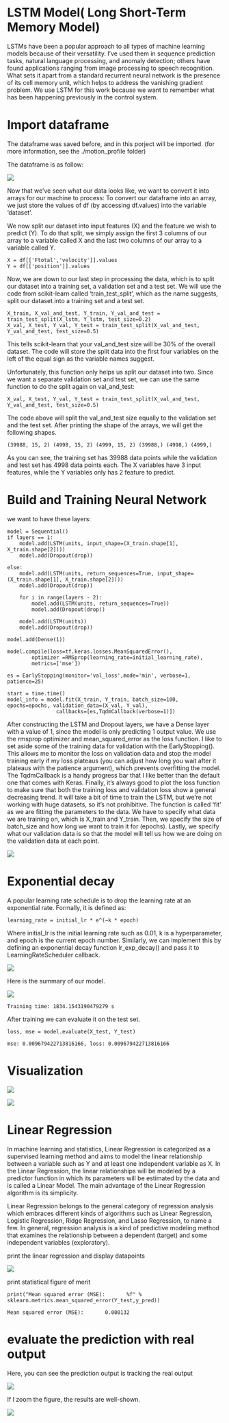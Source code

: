 # LSTM Model( Long Short-Term Memory Model)
LSTMs have been a popular approach to all types of machine learning models because of their versatility. 
I’ve used them in sequence prediction tasks, natural language processing, and anomaly detection; 
others have found applications ranging from image processing to speech recognition. 
What sets it apart from a standard recurrent neural network is the presence of its cell memory unit, which helps to address the vanishing gradient problem.
We use LSTM for this work because we want to remember what has been happening previously in the control system.

# Import dataframe
The dataframe was saved before, and in this porject will be imported. (for more information, see the ./motion_profile folder)

The dataframe is as follow:

![](Images/dataframe.png)

Now that we’ve seen what our data looks like, we want to convert it into arrays for our machine to process:
To convert our dataframe into an array, we just store the values of df (by accessing df.values) into the variable ‘dataset’.

We now split our dataset into input features (X) and the feature we wish to predict (Y). To do that split, we simply assign the first 3 columns of our array to a variable called X and the last two columns of our array to a variable called Y.

```
X = df[['Ftotal','velocity']].values
Y = df[['position']].values
```
Now, we are down to our last step in processing the data, which is to split our dataset into a training set, a validation set and a test set.
We will use the code from scikit-learn called ‘train_test_split’, which as the name suggests, split our dataset into a training set and a test set.

```
X_train, X_val_and_test, Y_train, Y_val_and_test = train_test_split(X_lstm, Y_lstm, test_size=0.2)
X_val, X_test, Y_val, Y_test = train_test_split(X_val_and_test, Y_val_and_test, test_size=0.5)
```
This tells scikit-learn that your val_and_test size will be 30% of the overall dataset. The code will store the split data into the first four variables on the left of the equal sign as the variable names suggest.

Unfortunately, this function only helps us split our dataset into two. Since we want a separate validation set and test set, we can use the same function to do the split again on val_and_test:

```
X_val, X_test, Y_val, Y_test = train_test_split(X_val_and_test, Y_val_and_test, test_size=0.5)
```
The code above will split the val_and_test size equally to the validation set and the test set.
After printing the shape of the arrays, we will get the following shapes.
```
(39988, 15, 2) (4998, 15, 2) (4999, 15, 2) (39988,) (4998,) (4999,)
```
As you can see, the training set has 39988 data points while the validation and test set has 4998 data points each. The X variables have 3 input features, while the Y variables only has 2 feature to predict.

# Build and Training Neural Network 
we want to have these layers:

```
model = Sequential()
if layers == 1:
    model.add(LSTM(units, input_shape=(X_train.shape[1], X_train.shape[2])))
    model.add(Dropout(drop))

else:
    model.add(LSTM(units, return_sequences=True, input_shape=(X_train.shape[1], X_train.shape[2])))
    model.add(Dropout(drop))

    for i in range(layers - 2):
        model.add(LSTM(units, return_sequences=True))
        model.add(Dropout(drop))
    
    model.add(LSTM(units))
    model.add(Dropout(drop))

model.add(Dense(1))

model.compile(loss=tf.keras.losses.MeanSquaredError(), 
        optimizer =RMSprop(learning_rate=initial_learning_rate), 
        metrics=['mse'])

es = EarlyStopping(monitor='val_loss',mode='min', verbose=1, patience=25)

start = time.time()
model_info = model.fit(X_train, Y_train, batch_size=100, epochs=epochs, validation_data=(X_val, Y_val), 
                callbacks=[es,TqdmCallback(verbose=1)])
```
After constructing the LSTM and Dropout layers, we have a Dense layer with a value of 1, 
since the model is only predicting 1 output value. We use the rmsprop optimizer and mean_squared_error as the loss function.
I like to set aside some of the training data for validation with the EarlyStopping(). 
This allows me to monitor the loss on validation data and stop the model training early if my loss plateaus 
(you can adjust how long you wait after it plateaus with the patience argument), 
which prevents overfitting the model. The TqdmCallback is a handy progress bar that 
I like better than the default one that comes with Keras. Finally, it’s always good to plot 
the loss function to make sure that both the training loss and validation loss show a 
general decreasing trend. It will take a bit of time to train the LSTM, but we’re not working with huge datasets, so it’s not prohibitive.
The function is called ‘fit’ as we are fitting the parameters to the data. We have to specify what data we are training on, which is X_train and Y_train. Then, we specify the size of batch_size and how long we want to train it for (epochs). Lastly, we specify what our validation data is so that the model will tell us how we are doing on the validation data at each point.

![](Images/LSTM_model_RMSPROP.png)


# Exponential decay
A popular learning rate schedule is to drop the learning rate at an exponential rate. Formally, it is defined as:
```
learning_rate = initial_lr * e^(−k * epoch)
```
Where initial_lr is the initial learning rate such as 0.01, k is a hyperparameter, and epoch is the current epoch number. Similarly, we can implement this by defining an exponential decay function lr_exp_decay() and pass it to LearningRateScheduler callback.


![](Images/Training.png)

Here is the summary of our model.

![](Images/model_summary.png)

```
Training time: 1834.1543190479279 s
```

After training we can evaluate it on the test set. 
```
loss, mse = model.evaluate(X_test, Y_test)

mse: 0.009679422713816166, loss: 0.009679422713816166
```


# Visualization 

![](Images/LSTM_model_fig_Accuracy_Rmsprop_mse.png)

![](Images/LSTM_model_fig_Accuracy_Rmsprop_loss.png)


# Linear Regression

In machine learning and statistics, Linear Regression is categorized as a supervised learning method and aims to model the linear relationship between a variable such as Y and at least one independent variable as X. In the Linear Regression, the linear relationships will be modeled by a predictor function in which its parameters will be estimated by the data and is called a Linear Model. The main advantage of the Linear Regression algorithm is its simplicity.

Linear Regression belongs to the general category of regression analysis which embraces different kinds of algorithms such as Linear Regression, Logistic Regression, Ridge Regression, and Lasso Regression, to name a few. In general, regression analysis is a kind of predictive modeling method that examines the relationship between a dependent (target) and some independent variables (exploratory).

print the linear regression and display datapoints

![](Images/LSTM_model_fig_regression_Rmsprop_mse.png)

print statistical figure of merit
```
print("Mean squared error (MSE):       %f" % sklearn.metrics.mean_squared_error(Y_test,y_pred))
```

```
Mean squared error (MSE):       0.000132
```

# evaluate the prediction with real output
Here, you can see the prediction output is tracking the real output

![](Images/LSTM_model_fig_testLSTM.png)

If I zoom the figure, the results are well-shown.

![](Images/Zoom.png)